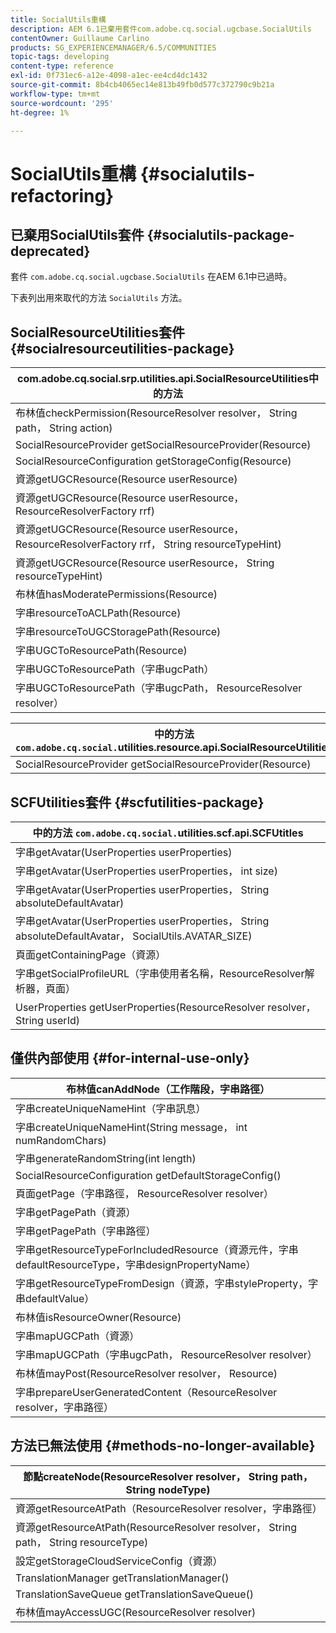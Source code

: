 ```yaml
---
title: SocialUtils重構
description: AEM 6.1已棄用套件com.adobe.cq.social.ugcbase.SocialUtils
contentOwner: Guillaume Carlino
products: SG_EXPERIENCEMANAGER/6.5/COMMUNITIES
topic-tags: developing
content-type: reference
exl-id: 0f731ec6-a12e-4098-a1ec-ee4cd4dc1432
source-git-commit: 8b4cb4065ec14e813b49fb0d577c372790c9b21a
workflow-type: tm+mt
source-wordcount: '295'
ht-degree: 1%

---
```


# SocialUtils重構 {#socialutils-refactoring}

## 已棄用SocialUtils套件 {#socialutils-package-deprecated}

套件 `com.adobe.cq.social.ugcbase.SocialUtils` 在AEM 6.1中已過時。

下表列出用來取代的方法 `SocialUtils` 方法。

## SocialResourceUtilities套件  {#socialresourceutilities-package}

| com.adobe.cq.social.srp.utilities.api.SocialResourceUtilities中的方法 |
|---|
| 布林值checkPermission(ResourceResolver resolver， String path， String action) |  |
| SocialResourceProvider getSocialResourceProvider(Resource) |  |
| SocialResourceConfiguration getStorageConfig(Resource) |  |
| 資源getUGCResource(Resource userResource) |  |
| 資源getUGCResource(Resource userResource， ResourceResolverFactory rrf) | 新 |
| 資源getUGCResource(Resource userResource， ResourceResolverFactory rrf， String resourceTypeHint) | 新 |
| 資源getUGCResource(Resource userResource， String resourceTypeHint) |  |
| 布林值hasModeratePermissions(Resource) |  |
| 字串resourceToACLPath(Resource) |  |
| 字串resourceToUGCStoragePath(Resource) | 取代String resourceToUGCPath(Resource) |
| 字串UGCToResourcePath(Resource) |  |
| 字串UGCToResourcePath（字串ugcPath） | 方法簽章已變更 |
| 字串UGCToResourcePath（字串ugcPath， ResourceResolver resolver） | 新 |

| 中的方法 `com.adobe.cq.social.`utilities.resource.api.SocialResourceUtilities |
|---|
| SocialResourceProvider getSocialResourceProvider(Resource) | 取代SocialResourceProvider getConfiguredProvider(Resource) |

## SCFUtilities套件 {#scfutilities-package}

| 中的方法 `com.adobe.cq.social.`utilities.scf.api.SCFUtitles |
|---|
| 字串getAvatar(UserProperties userProperties) |
| 字串getAvatar(UserProperties userProperties， int size) |
| 字串getAvatar(UserProperties userProperties， String absoluteDefaultAvatar) |
| 字串getAvatar(UserProperties userProperties， String absoluteDefaultAvatar， SocialUtils.AVATAR_SIZE) |
| 頁面getContainingPage（資源） |
| 字串getSocialProfileURL（字串使用者名稱，ResourceResolver解析器，頁面） |
| UserProperties getUserProperties(ResourceResolver resolver， String userId) |

## 僅供內部使用 {#for-internal-use-only}

| 布林值canAddNode（工作階段，字串路徑） |
|---|
| 字串createUniqueNameHint（字串訊息） |
| 字串createUniqueNameHint(String message， int numRandomChars) |
| 字串generateRandomString(int length) |
| SocialResourceConfiguration getDefaultStorageConfig() |
| 頁面getPage（字串路徑， ResourceResolver resolver） |
| 字串getPagePath（資源） |
| 字串getPagePath（字串路徑） |
| 字串getResourceTypeForIncludedResource（資源元件，字串defaultResourceType，字串designPropertyName） |
| 字串getResourceTypeFromDesign（資源，字串styleProperty，字串defaultValue） |
| 布林值isResourceOwner(Resource) |
| 字串mapUGCPath（資源） |
| 字串mapUGCPath（字串ugcPath， ResourceResolver resolver） |
| 布林值mayPost(ResourceResolver resolver， Resource) |
| 字串prepareUserGeneratedContent（ResourceResolver resolver，字串路徑） |

## 方法已無法使用 {#methods-no-longer-available}

| 節點createNode(ResourceResolver resolver， String path， String nodeType) |
|---|
| 資源getResourceAtPath（ResourceResolver resolver，字串路徑） |
| 資源getResourceAtPath(ResourceResolver resolver， String path， String resourceType) |
| 設定getStorageCloudServiceConfig（資源） |
| TranslationManager getTranslationManager() |
| TranslationSaveQueue getTranslationSaveQueue() |
| 布林值mayAccessUGC(ResourceResolver resolver) |
